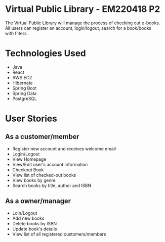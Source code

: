 # Virtual Public Library - EM220418 P2
The Virtual Public Library will manage the process of checking out e-books. All users can register an account, login/logout, search for a book/books with filters.

# Technologies Used
* Java
* React
* AWS EC2
* Hibernate
* Spring Boot
* Spring Data
* PostgreSQL

# User Stories
## As a customer/member
* Register new account and receives welcome email
* Login/Logout
* View Homepage
* View/Edit user's account information
* Checkout Book
* View list of checked-out books
* View books by genre
* Search books by title, author and ISBN

## As a owner/manager
* Loin/Logout
* Add new books
* Delete books by ISBN
* Update book's details
* View list of all registered customers/members

